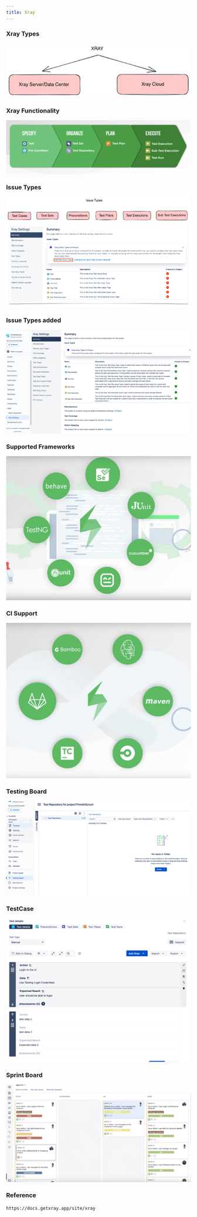 ```yaml
---
title: Xray
---
```

### Xray Types
![XrayTypes.png](./static/XrayTypes.png)

### Xray Functionality
![XRAYFunctionality.png](./static/XRAYFunctionality.png)

### Issue Types
![IssueTypes.png](./static/IssueTypes.png)
### Issue Types added
![IssueTypes.png](./static/IssueTypes1.png)

### Supported Frameworks
![FrameworksSupported.png](./static/FrameworksSupported.png)

### CI Support 
![CISupport.png](./static/CISupport.png)
### Testing Board
![TestingBoard.png](./static/TestingBoard.png)

### TestCase
![TestCase.png](./static/TestCase.png)

### Sprint Board
![SprintBoard.png](./static/SprintBoard.png)

### Reference  
```
https://docs.getxray.app/site/xray
```